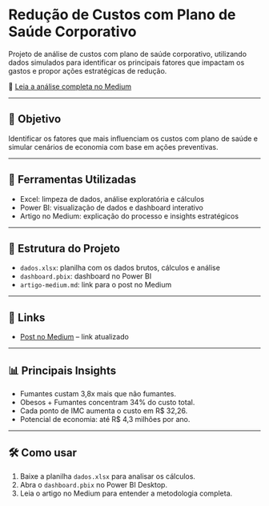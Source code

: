 # Redução de Custos com Plano de Saúde Corporativo

Projeto de análise de custos com plano de saúde corporativo, utilizando dados simulados para identificar os principais fatores que impactam os gastos e propor ações estratégicas de redução.

🔗 [Leia a análise completa no Medium](https://medium.com/@andredepaulabonizol/an%C3%A1lise-de-custos-em-planos-de-sa%C3%BAde-redu%C3%A7%C3%A3o-de-despesas-em-uma-empresa-do-ramo-aliment%C3%ADcio-da074be2c908)

---

## 🎯 Objetivo
Identificar os fatores que mais influenciam os custos com plano de saúde e simular cenários de economia com base em ações preventivas.

---

## 🔧 Ferramentas Utilizadas
- Excel: limpeza de dados, análise exploratória e cálculos
- Power BI: visualização de dados e dashboard interativo
- Artigo no Medium: explicação do processo e insights estratégicos

---

## 📂 Estrutura do Projeto
- `dados.xlsx`: planilha com os dados brutos, cálculos e análise
- `dashboard.pbix`: dashboard no Power BI
- `artigo-medium.md`: link para o post no Medium

---

## 🔗 Links
- [Post no Medium](https://medium.com/@andredepaulabonizol/an%C3%A1lise-de-custos-em-planos-de-sa%C3%BAde-redu%C3%A7%C3%A3o-de-despesas-em-uma-empresa-do-ramo-aliment%C3%ADcio-da074be2c908) – link atualizado

---

## 📊 Principais Insights
- Fumantes custam 3,8x mais que não fumantes.
- Obesos + Fumantes concentram 34% do custo total.
- Cada ponto de IMC aumenta o custo em R$ 32,26.
- Potencial de economia: até R$ 4,3 milhões por ano.

---

## 🛠️ Como usar
1. Baixe a planilha `dados.xlsx` para analisar os cálculos.
2. Abra o `dashboard.pbix` no Power BI Desktop.
3. Leia o artigo no Medium para entender a metodologia completa.
